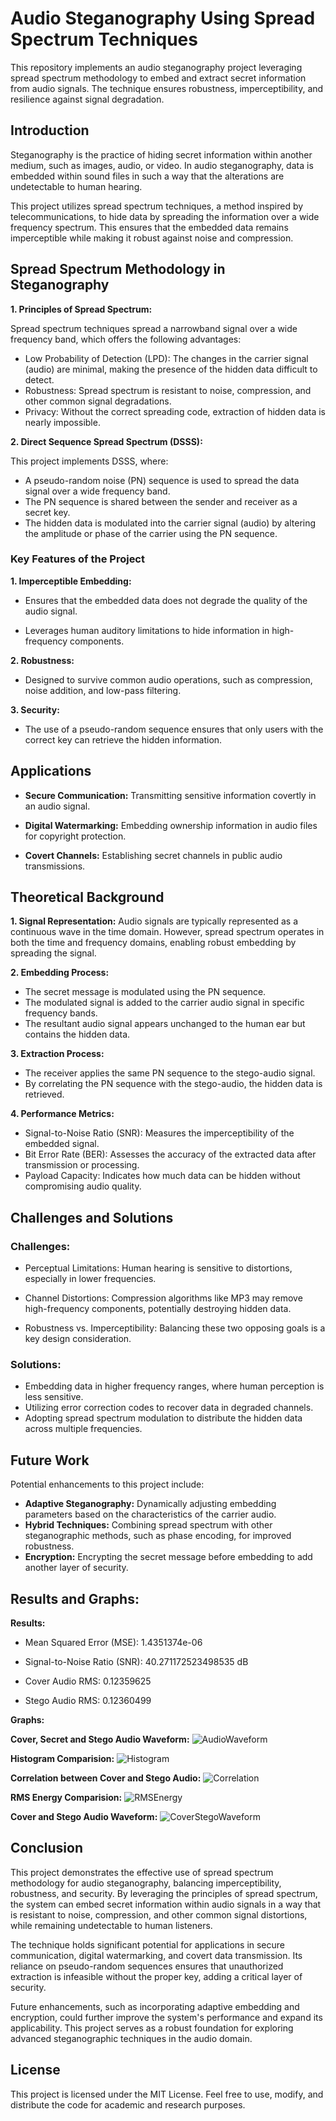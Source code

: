 # Audio Steganography Using Spread Spectrum Techniques

This repository implements an audio steganography project leveraging spread spectrum methodology to embed and extract secret information from audio signals. The technique ensures robustness, imperceptibility, and resilience against signal degradation.

## Introduction

Steganography is the practice of hiding secret information within another medium, such as images, audio, or video. In audio steganography, data is embedded within sound files in such a way that the alterations are undetectable to human hearing.

This project utilizes spread spectrum techniques, a method inspired by telecommunications, to hide data by spreading the information over a wide frequency spectrum. This ensures that the embedded data remains imperceptible while making it robust against noise and compression.

## Spread Spectrum Methodology in Steganography

**1. Principles of Spread Spectrum:**

Spread spectrum techniques spread a narrowband signal over a wide frequency band, which offers the following advantages:

- Low Probability of Detection (LPD): The changes in the carrier signal (audio) are minimal, making the presence of the hidden data difficult to detect.
- Robustness: Spread spectrum is resistant to noise, compression, and other common signal degradations.
- Privacy: Without the correct spreading code, extraction of hidden data is nearly impossible.

**2. Direct Sequence Spread Spectrum (DSSS):**

This project implements DSSS, where:

- A pseudo-random noise (PN) sequence is used to spread the data signal over a wide frequency band.
- The PN sequence is shared between the sender and receiver as a secret key.
- The hidden data is modulated into the carrier signal (audio) by altering the amplitude or phase of the carrier using the PN sequence.

### Key Features of the Project

**1. Imperceptible Embedding:**

- Ensures that the embedded data does not degrade the quality of the audio signal.

- Leverages human auditory limitations to hide information in high-frequency components.

**2. Robustness:**

- Designed to survive common audio operations, such as compression, noise addition, and low-pass filtering.

**3. Security:**

- The use of a pseudo-random sequence ensures that only users with the correct key can retrieve the hidden information.

## Applications

- **Secure Communication:**
Transmitting sensitive information covertly in an audio signal.

- **Digital Watermarking:**
Embedding ownership information in audio files for copyright protection.

- **Covert Channels:**
Establishing secret channels in public audio transmissions.

## Theoretical Background

**1. Signal Representation:**
Audio signals are typically represented as a continuous wave in the time domain. However, spread spectrum operates in both the time and frequency domains, enabling robust embedding by spreading the signal.

**2. Embedding Process:**

- The secret message is modulated using the PN sequence.
- The modulated signal is added to the carrier audio signal in specific frequency bands.
- The resultant audio signal appears unchanged to the human ear but contains the hidden data.

**3. Extraction Process:**

- The receiver applies the same PN sequence to the stego-audio signal.
- By correlating the PN sequence with the stego-audio, the hidden data is retrieved.

**4. Performance Metrics:**

- Signal-to-Noise Ratio (SNR): Measures the imperceptibility of the embedded signal.
- Bit Error Rate (BER): Assesses the accuracy of the extracted data after transmission or processing.
- Payload Capacity: Indicates how much data can be hidden without compromising audio quality.

## Challenges and Solutions

### Challenges:

- Perceptual Limitations:
Human hearing is sensitive to distortions, especially in lower frequencies.

- Channel Distortions:
Compression algorithms like MP3 may remove high-frequency components, potentially destroying hidden data.

- Robustness vs. Imperceptibility:
Balancing these two opposing goals is a key design consideration.

### Solutions:

- Embedding data in higher frequency ranges, where human perception is less sensitive.
- Utilizing error correction codes to recover data in degraded channels.
- Adopting spread spectrum modulation to distribute the hidden data across multiple frequencies.

## Future Work
Potential enhancements to this project include:

- **Adaptive Steganography:**
Dynamically adjusting embedding parameters based on the characteristics of the carrier audio.
- **Hybrid Techniques:**
Combining spread spectrum with other steganographic methods, such as phase encoding, for improved robustness.
- **Encryption:**
Encrypting the secret message before embedding to add another layer of security.

## Results and Graphs:

**Results:**

- Mean Squared Error (MSE): 1.4351374e-06

- Signal-to-Noise Ratio (SNR): 40.271172523498535 dB

- Cover Audio RMS: 0.12359625

- Stego Audio RMS: 0.12360499

**Graphs:**

**Cover, Secret and Stego Audio Waveform:**
![AudioWaveform](https://github.com/user-attachments/assets/8ebe1051-d438-4d0c-ba88-6ea22c06c738)

**Histogram Comparision:**
![Histogram](https://github.com/user-attachments/assets/65c830e3-6ba6-4b32-a70d-037065e3374e)

**Correlation between Cover and Stego Audio:**
![Correlation](https://github.com/user-attachments/assets/b3b6b0df-c129-452b-b708-65ca7de4ce23)

**RMS Energy Comparision:**
![RMSEnergy](https://github.com/user-attachments/assets/d46d3bc6-1a46-49d2-adfa-71af7e1794f2)

**Cover and Stego Audio Waveform:**
![CoverStegoWaveform](https://github.com/user-attachments/assets/01dd3b10-644c-4394-b0b9-d6bf5df01540)

## Conclusion

This project demonstrates the effective use of spread spectrum methodology for audio steganography, balancing imperceptibility, robustness, and security. By leveraging the principles of spread spectrum, the system can embed secret information within audio signals in a way that is resistant to noise, compression, and other common signal distortions, while remaining undetectable to human listeners.

The technique holds significant potential for applications in secure communication, digital watermarking, and covert data transmission. Its reliance on pseudo-random sequences ensures that unauthorized extraction is infeasible without the proper key, adding a critical layer of security.

Future enhancements, such as incorporating adaptive embedding and encryption, could further improve the system's performance and expand its applicability. This project serves as a robust foundation for exploring advanced steganographic techniques in the audio domain.

## License

This project is licensed under the MIT License. Feel free to use, modify, and distribute the code for academic and research purposes.

